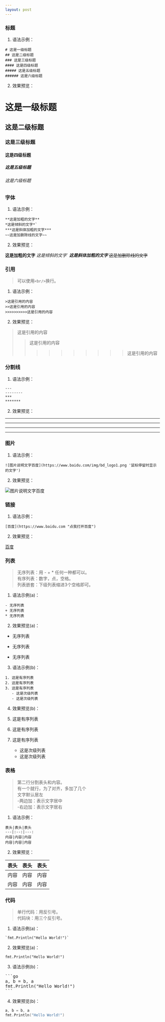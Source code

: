 ```yaml
---
layout: post
---
```


### 标题

1. 语法示例：

```
# 这是一级标题
## 这是二级标题
### 这是三级标题
#### 这是四级标题
##### 这是五级标题
###### 这是六级标题
```

2. 效果预览：

# 这是一级标题
## 这是二级标题
### 这是三级标题
#### 这是四级标题
##### 这是五级标题
###### 这是六级标题



### 字体

1. 语法示例：

```
**这是加粗的文字**
*这是倾斜的文字*`
***这是斜体加粗的文字***
~~这是加删除线的文字~~
```

2. 效果预览：

**这是加粗的文字**
*这是倾斜的文字*`
***这是斜体加粗的文字***
~~这是加删除线的文字~~



### 引用

> 可以使用`<br/>`换行。

1. 语法示例：

```
>这是引用的内容
>>这是引用的内容
>>>>>>>>>>这是引用的内容
```

2. 效果预览：

>这是引用的内容
>>这是引用的内容
>>>>>>>>>>这是引用的内容



### 分割线

1. 语法示例：

```
---
--------
***
*******
```

2. 效果预览：

---
--------
***
*******



### 图片

1. 语法示例：

```
![图片说明文字百度](https://www.baidu.com/img/bd_logo1.png '鼠标停留时显示的文字')
```

2. 效果预览：

![图片说明文字百度](https://www.baidu.com/img/bd_logo.png '鼠标停留时显示的文字')



### 链接

1. 语法示例：

```
[百度](https://www.baidu.com "点我打开百度")
```

2. 效果预览：

[百度](https://www.baidu.com "点我打开百度")


### 列表

> 无序列表：用 - + * 任何一种都可以。<br/>
> 有序列表：数字，点，空格。<br/>
> 列表嵌套：下级列表缩进3个空格即可。

1. 语法示例(a)：

```
- 无序列表
+ 无序列表
* 无序列表
```

2. 效果预览(a)：

- 无序列表
+ 无序列表
* 无序列表

3. 语法示例(b)：

```
1. 这是有序列表
2. 这是有序列表
3. 这是有序列表
   - 这是次级列表
   - 这是次级列表
```

4. 效果预览(b)：

1. 这是有序列表
2. 这是有序列表
3. 这是有序列表
   - 这是次级列表
   - 这是次级列表


### 表格

> 第二行分割表头和内容。<br/>
> 有一个就行，为了对齐，多加了几个<br/>
> 文字默认居左<br/>
> -两边加：表示文字居中<br/>
> -右边加：表示文字居右

1. 语法示例：

```
表头|表头|表头
---|:--:|---:
内容|内容|内容
内容|内容|内容
```

2. 效果预览：

表头|表头|表头
---|:--:|---:
内容|内容|内容
内容|内容|内容



### 代码

> 单行代码：用反引号。<br/>
> 代码块：用三个反引号。

1. 语法示例(a)：

```
`fmt.Println("Hello World!")`
```

2. 效果预览(a)：

`fmt.Println("Hello World!")`

3. 语法示例(b)：

<pre>
```go
a, b = b, a
fmt.Println("Hello World!")
```
</pre>


4. 效果预览(b)：

```go
a, b = b, a
fmt.Println("Hello World!")
```


